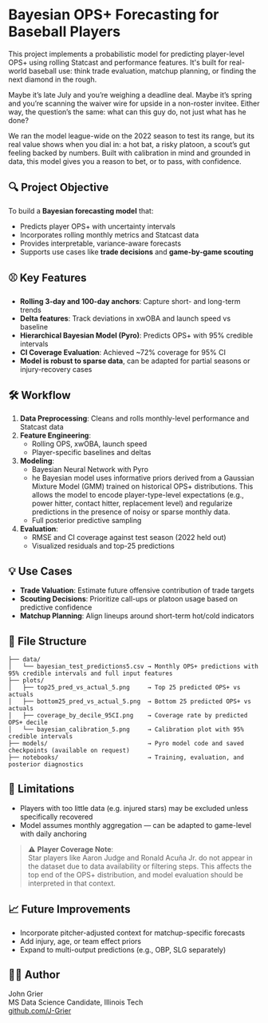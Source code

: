 # Bayesian OPS+ Forecasting for Baseball Players

This project implements a probabilistic model for predicting player-level OPS+ using rolling Statcast and performance features. It's built for real-world baseball use: think trade evaluation, matchup planning, or finding the next diamond in the rough.

Maybe it’s late July and you’re weighing a deadline deal. Maybe it’s spring and you’re scanning the waiver wire for upside in a non-roster invitee. Either way, the question’s the same: what can this guy do, not just what has he done?

We ran the model league-wide on the 2022 season to test its range, but its real value shows when you dial in: a hot bat, a risky platoon, a scout’s gut feeling backed by numbers. Built with calibration in mind and grounded in data, this model gives you a reason to bet, or to pass, with confidence.

## 🔍 Project Objective
To build a **Bayesian forecasting model** that:
- Predicts player OPS+ with uncertainty intervals
- Incorporates rolling monthly metrics and Statcast data
- Provides interpretable, variance-aware forecasts
- Supports use cases like **trade decisions** and **game-by-game scouting**

## ⚾ Key Features
- **Rolling 3-day and 100-day anchors**: Capture short- and long-term trends
- **Delta features**: Track deviations in xwOBA and launch speed vs baseline
- **Hierarchical Bayesian Model (Pyro)**: Predicts OPS+ with 95% credible intervals
- **CI Coverage Evaluation**: Achieved ~72% coverage for 95% CI
- **Model is robust to sparse data**, can be adapted for partial seasons or injury-recovery cases

## 🛠️ Workflow
1. **Data Preprocessing**: Cleans and rolls monthly-level performance and Statcast data
2. **Feature Engineering**:
   - Rolling OPS, xwOBA, launch speed
   - Player-specific baselines and deltas
3. **Modeling**:
   - Bayesian Neural Network with Pyro
   - he Bayesian model uses informative priors derived from a Gaussian Mixture Model (GMM) trained on historical OPS+ distributions. This allows the model to encode player-type-level expectations (e.g., power hitter, contact hitter, replacement level) and regularize predictions in the presence of noisy or sparse monthly data.
   - Full posterior predictive sampling
4. **Evaluation**:
   - RMSE and CI coverage against test season (2022 held out)
   - Visualized residuals and top-25 predictions

## 💡 Use Cases
- **Trade Valuation**: Estimate future offensive contribution of trade targets
- **Scouting Decisions**: Prioritize call-ups or platoon usage based on predictive confidence
- **Matchup Planning**: Align lineups around short-term hot/cold indicators

## 📂 File Structure
```
├── data/
│   └── bayesian_test_predictions5.csv → Monthly OPS+ predictions with 95% credible intervals and full input features
├── plots/
│   ├── top25_pred_vs_actual_5.png     → Top 25 predicted OPS+ vs actuals
│   ├── bottom25_pred_vs_actual_5.png  → Bottom 25 predicted OPS+ vs actuals
│   ├── coverage_by_decile_95CI.png    → Coverage rate by predicted OPS+ decile
│   └── bayesian_calibration_5.png     → Calibration plot with 95% credible intervals
├── models/                            → Pyro model code and saved checkpoints (available on request)
├── notebooks/                         → Training, evaluation, and posterior diagnostics
```

## 🚧 Limitations
- Players with too little data (e.g. injured stars) may be excluded unless specifically recovered
- Model assumes monthly aggregation — can be adapted to game-level with daily anchoring

> ⚠️ **Player Coverage Note**:  
> Star players like Aaron Judge and Ronald Acuña Jr. do not appear in the dataset due to data availability or filtering steps. This affects the top end of the OPS+ distribution, and model evaluation should be interpreted in that context.


## 📈 Future Improvements
- Incorporate pitcher-adjusted context for matchup-specific forecasts
- Add injury, age, or team effect priors
- Expand to multi-output predictions (e.g., OBP, SLG separately)

## 👨‍💻 Author
John Grier  
MS Data Science Candidate, Illinois Tech  
[github.com/J-Grier](https://github.com/J-Grier)
